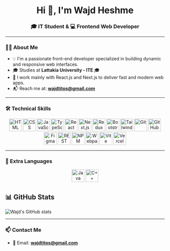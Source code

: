 <h1 align="center">Hi <span style="display:inline-block; animation: wave 2s infinite;">👋</span>, I'm Wajd Heshme</h1>
<h3 align="center">🎓 IT Student & 💻 Frontend Web Developer</h3>

---

### 👨‍💻 About Me

- 💡 I'm a passionate front-end developer specialized in building dynamic and responsive web interfaces.
- 🎓 Studies at **Lattakia University - ITE** 🎓
- 🚀 I work mainly with React.js and Next.js to deliver fast and modern web apps.
- 📬 Reach me at: **wajdtitos@gmail.com**

---

### 🛠️ Technical Skills

<p align="center">
  <img src="https://cdn.jsdelivr.net/gh/devicons/devicon/icons/html5/html5-original.svg" alt="HTML" width="40" height="40"/>
  <img src="https://cdn.jsdelivr.net/gh/devicons/devicon/icons/css3/css3-original.svg" alt="CSS" width="40" height="40"/>
  <img src="https://cdn.jsdelivr.net/gh/devicons/devicon/icons/javascript/javascript-original.svg" alt="JavaScript" width="40" height="40"/>
  <img src="https://cdn.jsdelivr.net/gh/devicons/devicon/icons/typescript/typescript-original.svg" alt="TypeScript" width="40" height="40"/>
  <img src="https://cdn.jsdelivr.net/gh/devicons/devicon/icons/react/react-original.svg" alt="React" width="40" height="40"/>
  <img src="https://cdn.jsdelivr.net/gh/devicons/devicon/icons/nextjs/nextjs-original.svg" alt="Next.js" width="40" height="40"/>
  <img src="https://cdn.jsdelivr.net/gh/devicons/devicon/icons/redux/redux-original.svg" alt="Redux" width="40" height="40"/>
  <img src="https://cdn.jsdelivr.net/gh/devicons/devicon/icons/bootstrap/bootstrap-original.svg" alt="Bootstrap" width="40" height="40"/>
  <img src="https://img.icons8.com/color/480/tailwind_css.png" alt="Tailwind CSS" width="40" height="40"/>
  <img src="https://cdn.jsdelivr.net/gh/devicons/devicon/icons/git/git-original.svg" alt="Git" width="40" height="40"/>
  <img src="https://cdn.jsdelivr.net/gh/devicons/devicon/icons/github/github-original.svg" alt="GitHub" width="40" height="40"/>
  <img src="https://cdn.jsdelivr.net/gh/devicons/devicon/icons/figma/figma-original.svg" alt="Figma" width="40" height="40"/>
  <img src="https://img.icons8.com/fluency/48/api-settings.png" alt="REST API" width="40" height="40"/>
  <img src="https://cdn.jsdelivr.net/gh/devicons/devicon/icons/npm/npm-original-wordmark.svg" alt="NPM" width="40" height="40"/>
  <img src="https://cdn.jsdelivr.net/gh/devicons/devicon/icons/webpack/webpack-original.svg" alt="Webpack" width="40" height="40"/>
  <img src="https://cdn.jsdelivr.net/gh/devicons/devicon/icons/vite/vite-original.svg" alt="Vite" width="40" height="40"/>
  <img src="https://img.icons8.com/ios-filled/50/000000/vercel.png" alt="Vercel" width="40" height="40"/>


</p>

---

### 🧩 Extra Languages

<p align="center">
  <img src="https://cdn.jsdelivr.net/gh/devicons/devicon/icons/java/java-original.svg" alt="Java" width="40" height="40"/>
  <img src="https://cdn.jsdelivr.net/gh/devicons/devicon/icons/cplusplus/cplusplus-original.svg" alt="C++" width="40" height="40"/>
</p>
 

## 📊 GitHub Stats

![Wajd's GitHub stats](https://github-readme-stats.vercel.app/api?username=WajdMHeshme&show_icons=true&theme=blue-green)

---

### 📫 Contact Me

- 📧 Email: **wajdtitos@gmail.com**
